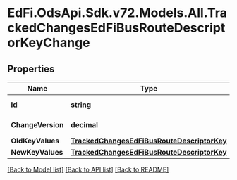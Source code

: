 # EdFi.OdsApi.Sdk.v72.Models.All.TrackedChangesEdFiBusRouteDescriptorKeyChange

## Properties

Name | Type | Description | Notes
------------ | ------------- | ------------- | -------------
**Id** | **string** | Resource identifier | [optional] 
**ChangeVersion** | **decimal** | Change version | [optional] 
**OldKeyValues** | [**TrackedChangesEdFiBusRouteDescriptorKey**](TrackedChangesEdFiBusRouteDescriptorKey.md) |  | [optional] 
**NewKeyValues** | [**TrackedChangesEdFiBusRouteDescriptorKey**](TrackedChangesEdFiBusRouteDescriptorKey.md) |  | [optional] 

[[Back to Model list]](../README.md#documentation-for-models) [[Back to API list]](../README.md#documentation-for-api-endpoints) [[Back to README]](../README.md)

